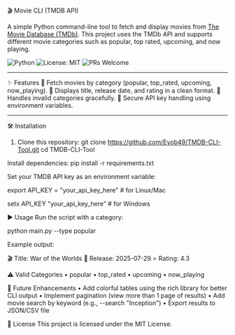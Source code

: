 🎬 Movie CLI (TMDB API)

A simple Python command-line tool to fetch and display movies from [The Movie Database (TMDb)](https://www.themoviedb.org/). This project uses the TMDb API and supports different movie categories such as popular, top rated, upcoming, and now playing.

![Python](https://img.shields.io/badge/Python-3.9-blue)
![License: MIT](https://img.shields.io/badge/License-MIT-green)
![PRs Welcome](https://img.shields.io/badge/PRs-welcome-brightgreen)

---

✨ Features
🎥 Fetch movies by category (popular, top_rated, upcoming, now_playing).
📆 Displays title, release date, and rating in a clean format.
🚫 Handles invalid categories gracefully.
🔐 Secure API key handling using environment variables.

---

🛠️ Installation

1. Clone this repository:
   git clone https://github.com/Eyob49/TMDB-CLI-Tool.git
   cd TMDB-CLI-Tool

Install dependencies:
pip install -r requirements.txt

Set your TMDB API key as an environment variable:

export API_KEY = "your_api_key_here" # for Linux/Mac

setx API_KEY "your_api_key_here"   # for Windows

▶️ Usage 
Run the script with a category:

python main.py --type popular

Example output:

🎬 Title: War of the Worlds
📅 Release: 2025-07-29
⭐ Rating: 4.3

⚠️ Valid Categories
• popular
• top_rated
• upcoming
• now_playing

🚀 Future Enhancements
• Add colorful tables using the rich library for better CLI output
• Implement pagination (view more than 1 page of results)
• Add movie search by keyword (e.g., --search "Inception")
• Export results to JSON/CSV file

📜 License
This project is licensed under the MIT License.



